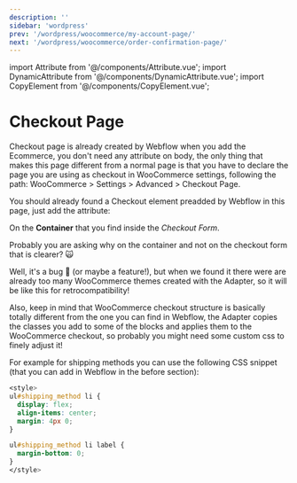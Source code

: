 ```yaml
---
description: ''
sidebar: 'wordpress'
prev: '/wordpress/woocommerce/my-account-page/'
next: '/wordpress/woocommerce/order-confirmation-page/'
---
```

import Attribute from '@/components/Attribute.vue';
import DynamicAttribute from '@/components/DynamicAttribute.vue';
import CopyElement from '@/components/CopyElement.vue';

# Checkout Page

Checkout page is already created by Webflow when you add the Ecommerce, you don't need any attribute on body, the only thing that makes this page different from a normal page is that you have to declare the page you are using as checkout in WooCommerce settings, following the path: WooCommerce > Settings > Advanced > Checkout Page.


You should already found a Checkout element preadded by Webflow in this page, just add the attribute:

<Attribute name="wc" value="checkout" />

On the **Container** that you find inside the *Checkout Form*.

<div align="center">
  <g-image src="~/assets/images/checkout-container.png" />
</div>

Probably you are asking why on the container and not on the checkout form that is clearer? 🙀

Well, it's a bug 🐛 (or maybe a feature!), but when we found it there were are already too many WooCommerce themes created with the Adapter, so it will be like this for retrocompatibility! 

Also, keep in mind that WooCommerce checkout structure is basically totally different from the one you can find in Webflow, the Adapter copies the classes you add to some of the blocks and applies them to the WooCommerce checkout, so probably you might need some custom css to finely adjust it!

For example for shipping methods you can use the following CSS snippet (that you can add in Webflow in the before </head> section):

```css
<style>
ul#shipping_method li {
  display: flex;
  align-items: center;
  margin: 4px 0;
}

ul#shipping_method li label {
  margin-bottom: 0;
}
</style>
```